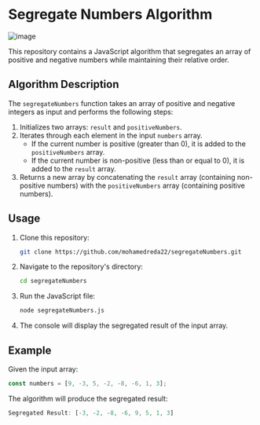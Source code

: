 
# Segregate Numbers Algorithm
![image](https://github.com/mohamedreda22/segregateNumbers/assets/73208810/efaefed2-4385-42de-86c5-720dd8b0fd62)


This repository contains a JavaScript algorithm that segregates an array of positive and negative numbers while maintaining their relative order.

## Algorithm Description

The `segregateNumbers` function takes an array of positive and negative integers as input and performs the following steps:

1. Initializes two arrays: `result` and `positiveNumbers`.
2. Iterates through each element in the input `numbers` array.
   - If the current number is positive (greater than 0), it is added to the `positiveNumbers` array.
   - If the current number is non-positive (less than or equal to 0), it is added to the `result` array.
3. Returns a new array by concatenating the `result` array (containing non-positive numbers) with the `positiveNumbers` array (containing positive numbers).

## Usage

1. Clone this repository:

   ```bash
   git clone https://github.com/mohamedreda22/segregateNumbers.git
   ```

2. Navigate to the repository's directory:

   ```bash
   cd segregateNumbers
   ```

3. Run the JavaScript file:

   ```bash
   node segregateNumbers.js
   ```

4. The console will display the segregated result of the input array.

## Example

Given the input array:
```javascript
const numbers = [9, -3, 5, -2, -8, -6, 1, 3];
```

The algorithm will produce the segregated result:
```javascript
Segregated Result: [-3, -2, -8, -6, 9, 5, 1, 3]
```
